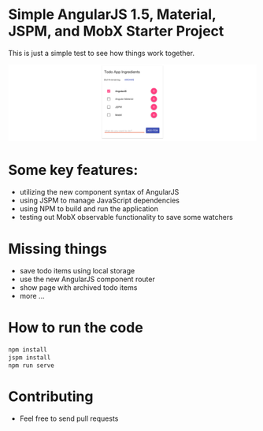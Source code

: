 # Simple AngularJS 1.5, Material, JSPM, and MobX Starter Project

This is just a simple test to see how things work together.

![Todo App Screenshot](resources/screenshot-wide.png?raw=true "Todo App Screenshot")

# Some key features:

- utilizing the new component syntax of AngularJS
- using JSPM to manage JavaScript dependencies
- using NPM to build and run the application
- testing out MobX observable functionality to save some watchers

# Missing things

- save todo items using local storage
- use the new AngularJS component router
- show page with archived todo items
- more ...

# How to run the code

```
npm install
jspm install
npm run serve
```
# Contributing

- Feel free to send pull requests
